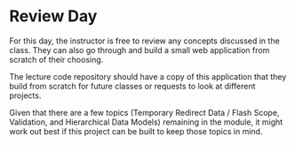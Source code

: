 # Review Day    

For this day, the instructor is free to review any concepts discussed in the class. They can also go through and build a small web application from scratch of their choosing. 

The lecture code repository should have a copy of this application that they build from scratch for future classes or requests to look at different projects.

Given that there are a few topics (Temporary Redirect Data / Flash Scope, Validation, and Hierarchical Data Models) remaining in the module, it might work out best if this project can be built to keep those topics in mind.